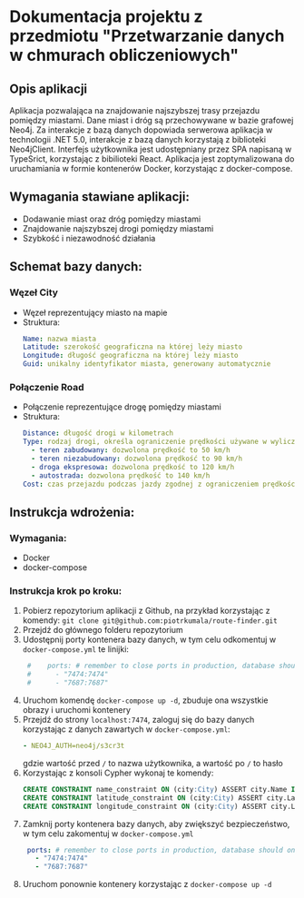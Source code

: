 # Dokumentacja projektu z przedmiotu "Przetwarzanie danych w chmurach obliczeniowych"

## Opis aplikacji

 Aplikacja pozwalająca na znajdowanie najszybszej trasy przejazdu pomiędzy miastami. 
 Dane miast i dróg są przechowywane w bazie grafowej Neo4j. 
 Za interakcje z bazą danych dopowiada serwerowa aplikacja w technologii .NET 5.0, interakcje z bazą danych korzystają z biblioteki Neo4jClient.
 Interfejs użytkownika jest udostępniany przez SPA napisaną w TypeSrict, korzystając z bibilioteki React.
 Aplikacja jest zoptymalizowana do uruchamiania w formie kontenerów Docker, korzystając z docker-compose.
 
## Wymagania stawiane aplikacji:
- Dodawanie miast oraz dróg pomiędzy miastami
- Znajdowanie najszybszej drogi pomiędzy miastami
- Szybkość i niezawodność działania


## Schemat bazy danych:

### Węzeł City
- Węzeł reprezentujący miasto na mapie
- Struktura:
    ``` yaml
    Name: nazwa miasta
    Latitude: szerokość geograficzna na której leży miasto
    Longitude: długość geograficzna na której leży miasto
    Guid: unikalny identyfikator miasta, generowany automatycznie
    ```
  
### Połączenie Road
- Połączenie reprezentujące drogę pomiędzy miastami
- Struktura:
    ```yaml
    Distance: długość drogi w kilometrach
    Type: rodzaj drogi, określa ograniczenie prędkości używane w wyliczaniu czasu przejazdu, dozwolone wartości
      - teren zabudowany: dozwolona prędkość to 50 km/h
      - teren niezabudowany: dozwolona prędkość to 90 km/h
      - droga ekspresowa: dozwolona prędkość to 120 km/h
      - autostrada: dozwolona prędkość to 140 km/h
    Cost: czas przejazdu podczas jazdy zgodnej z ograniczeniem prędkości
    ```
  

## Instrukcja wdrożenia:
### Wymagania:
- Docker
- docker-compose
### Instrukcja krok po kroku:
1. Pobierz repozytorium aplikacji z Github, na przykład korzystając z komendy:
`git clone git@github.com:piotrkumala/route-finder.git`
1. Przejdź do głównego folderu repozytorium
1. Udostępnij porty kontenera bazy danych, w tym celu odkomentuj w `docker-compose.yml` te linijki:
   ```yaml
    #    ports: # remember to close ports in production, database should only be accessible from inside docker network
    #      - "7474:7474"
    #      - "7687:7687"
   ```
1. Uruchom komendę `docker-compose up -d`, zbuduje ona wszystkie obrazy i uruchomi kontenery
1. Przejdź do strony `localhost:7474`, zaloguj się do bazy danych korzystając z danych zawartych w `docker-compose.yml`:
    ```yaml
    - NEO4J_AUTH=neo4j/s3cr3t
    ```
   gdzie wartość przed `/` to nazwa użytkownika, a wartość po `/` to hasło
1. Korzystając z konsoli Cypher wykonaj te komendy:
   ```sql 
   CREATE CONSTRAINT name_constraint ON (city:City) ASSERT city.Name IS UNIQUE
   CREATE CONSTRAINT latitude_constraint ON (city:City) ASSERT city.Latitude IS UNIQUE
   CREATE CONSTRAINT longitude_constraint ON (city:City) ASSERT city.Longitude IS UNIQUE
   ```
1. Zamknij porty kontenera bazy danych, aby zwiększyć bezpieczeństwo, w tym celu zakomentuj w `docker-compose.yml`
   ```yaml
    ports: # remember to close ports in production, database should only be accessible from inside docker network
      - "7474:7474"
      - "7687:7687"
   ```
1. Uruchom ponownie kontenery korzystając z `docker-compose up -d`